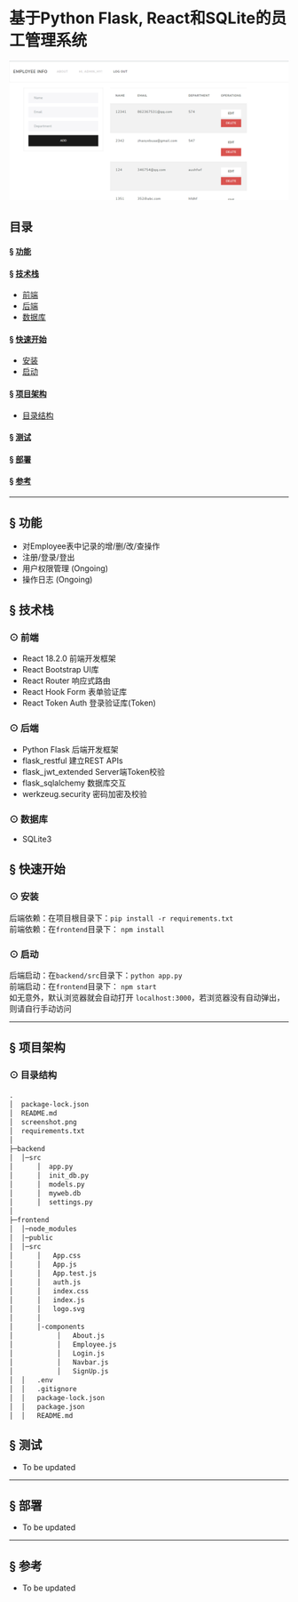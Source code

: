 # 基于Python Flask, React和SQLite的员工管理系统

![](./screenshot.png)

## 目录

#### &sect; [功能](#features)

#### &sect; [技术栈](#tech)
  * [前端](#frontend)
  * [后端](#backend)
  * [数据库](#database)
  
#### &sect; [快速开始](#getting-started)
  * [安装](#installation)
  * [启动](#start)

#### &sect; [项目架构](#architecture)
  * [目录结构](#tree)
  
#### &sect; [测试](#testing)  
#### &sect; [部署](#deployment)
#### &sect; [参考](#reference)

****

## <a name="features">&sect; 功能</a> 
* 对Employee表中记录的增/删/改/查操作
* 注册/登录/登出
* 用户权限管理 (Ongoing)
* 操作日志 (Ongoing)

## <a name="tech">&sect; 技术栈</a>  

### <a name="frontend">⊙ 前端</a>  
* React 18.2.0 前端开发框架
* React Bootstrap UI库
* React Router 响应式路由
* React Hook Form 表单验证库
* React Token Auth 登录验证库(Token)

### <a name="backend">⊙ 后端</a>  
* Python Flask 后端开发框架
* flask_restful 建立REST APIs
* flask_jwt_extended Server端Token校验
* flask_sqlalchemy 数据库交互
* werkzeug.security 密码加密及校验

### <a name="database">⊙ 数据库</a>
* SQLite3

## <a name="getting-started">&sect; 快速开始</a>

### <a name="installation">⊙ 安装</a>

后端依赖：在项目根目录下：`pip install -r requirements.txt`  
前端依赖：在`frontend`目录下： `npm install`

### <a name="start">⊙ 启动</a>
后端启动：在`backend/src`目录下：`python app.py`  
前端启动：在`frontend`目录下： `npm start`  
如无意外，默认浏览器就会自动打开 `localhost:3000`，若浏览器没有自动弹出，则请自行手动访问  

***

## <a name="architecture">&sect; 项目架构</a>
### <a name="tree">⊙ 目录结构</a>
```
.
│  package-lock.json
│  README.md
│  screenshot.png
│  requirements.txt
│
├─backend 
│  │─src
│      │  app.py
│      │  init_db.py
│      │  models.py
│      │  myweb.db
│      │  settings.py
│              
├─frontend
│  │─node_modules 
│  │─public  
│  │─src
│      │   App.css
│      │   App.js
│      │   App.test.js
│      │   auth.js
│      │   index.css
│      │   index.js
│      │   logo.svg
│      │
│      │-components
│           │   About.js
│           │   Employee.js
│           │   Login.js
│           │   Navbar.js
│           │   SignUp.js
│  │   .env
│  │   .gitignore
│  │   package-lock.json
│  │   package.json
│  │   README.md
```
## <a name="testing">&sect; 测试</a>
* To be updated  

***

## <a name="deployment">&sect; 部署</a>
* To be updated  

***

## <a name="reference">&sect; 参考</a>
* To be updated
